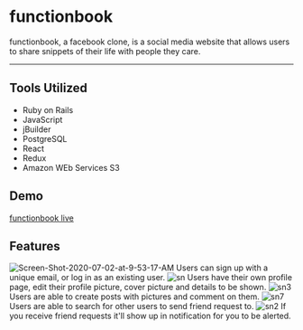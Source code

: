 # functionbook

functionbook, a facebook clone, is a social media website that allows users to share snippets of their life with people they care.
___

## Tools Utilized

* Ruby on Rails
* JavaScript
* jBuilder
* PostgreSQL
* React
* Redux
* Amazon WEb Services S3

## Demo

[functionbook live](functionbook.herokuapp.com)

## Features

<img src="https://i.ibb.co/r71vCYB/Screen-Shot-2020-07-02-at-9-53-17-AM.png" alt="Screen-Shot-2020-07-02-at-9-53-17-AM" border="0">
Users can sign up with a unique email, or log in as an existing user.

<img src="https://i.ibb.co/TT1mP7r/sn.png" alt="sn" border="0">
Users have their own profile page, edit their profile picture, cover picture and details to be shown.

<img src="https://i.ibb.co/D7jQhB1/sn3.png" alt="sn3" border="0">
Users are able to create posts with pictures and comment on them.

<img src="https://i.ibb.co/X2CgDNZ/sn7.png" alt="sn7" border="0">
Users are able to search for other users to send friend request to.

<img src="https://i.ibb.co/dtyf7dm/sn2.png" alt="sn2" border="0">
If you receive friend requests it'll show up in notification for you to be alerted.
